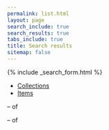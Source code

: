 ```yaml
---
permalink: list.html
layout: page
search_include: true
search_results: true
tabs_include: true
title: Search results
sitemap: false
---
```


{% include _search_form.html %}

<ul class="tabs" data-tab>
  <li class="tab-title active"><a href="#coll">Collections<span id="collcnt"></span></a></li>
  <li class="tab-title"><a href="#item">Items<span id="bndlcnt"></span></a></li>
</ul>
<div class="tabs-content">
  <div class="content active" id="coll">
    <p id="collresultscnt" display="none"><b><span name="start" class="counts"><span></b> &ndash; <b><span name="end"></span></b> of <b><span id="total"></span></b></p>
    <ol id="colllist" class="alt" start="0">
    </ol>
  </div>
  <div class="content" id="item">
    <p id="bndlresultscnt" display="none"><b><span name="start" class="counts"><span></b> &ndash; <b><span name="end"></span></b> of <b><span id="total"></span></b></p>
    <ol id="bndllist" class="alt" start="0">
    </ol>
  </div>
</div>
